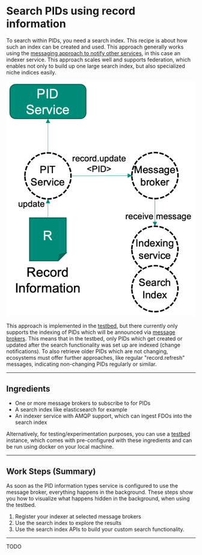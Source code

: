 # Search PIDs using record information

To search within PIDs, you need a search index. This recipe is about how such an index can be created and used. This approach generally works using the [messaging approach to notify other services](./notify.md), in this case an indexer service. This approach scales well and supports federation, which enables not only to build up one large search index, but also specialized niche indices easily.

![A message broker can distribute one message to all its subscribers efficiently.](../images/testbed_search.png)

This approach is implemented in the [testbed](../appendix/appendix_testbed.md), but there currently only supports the indexing of PIDs which will be announced via [message brokers](./notify.md). This means that in the testbed, only PIDs which get created or updated after the search functionality was set up are indexed (change notifications). To also retrieve older PIDs which are not changing, ecosystems must offer further approaches, like regular "record.refresh" messages, indicating non-changing PIDs regularly or similar.

---

## Ingredients

- One or more message brokers to subscribe to for PIDs
- A search index like elasticsearch for example
- An indexer service with AMQP support, which can ingest FDOs into the search index

Alternatively, for testing/experimentation purposes, you can use a [testbed](../appendix/appendix_testbed.md) instance, which comes with pre-configured with these ingredients and can be run using docker on your local machine.

---

## Work Steps (Summary)

As soon as the PID information types service is configured to use the message broker, everything happens in the background. These steps show you how to visualize what happens hidden in the background, when using the testbed.

1. Register your indexer at selected message brokers
2. Use the search index to explore the results
3. Use the search index APIs to build your custom search functionality.

---

TODO
